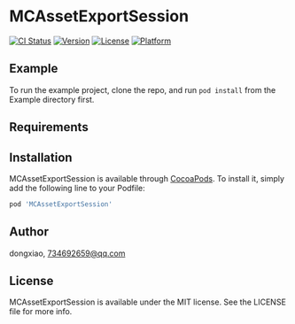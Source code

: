# MCAssetExportSession

[![CI Status](https://img.shields.io/travis/dongxiao/MCAssetExportSession.svg?style=flat)](https://travis-ci.org/dongxiao/MCAssetExportSession)
[![Version](https://img.shields.io/cocoapods/v/MCAssetExportSession.svg?style=flat)](https://cocoapods.org/pods/MCAssetExportSession)
[![License](https://img.shields.io/cocoapods/l/MCAssetExportSession.svg?style=flat)](https://cocoapods.org/pods/MCAssetExportSession)
[![Platform](https://img.shields.io/cocoapods/p/MCAssetExportSession.svg?style=flat)](https://cocoapods.org/pods/MCAssetExportSession)

## Example

To run the example project, clone the repo, and run `pod install` from the Example directory first.

## Requirements

## Installation

MCAssetExportSession is available through [CocoaPods](https://cocoapods.org). To install
it, simply add the following line to your Podfile:

```ruby
pod 'MCAssetExportSession'
```

## Author

dongxiao, 734692659@qq.com

## License

MCAssetExportSession is available under the MIT license. See the LICENSE file for more info.
